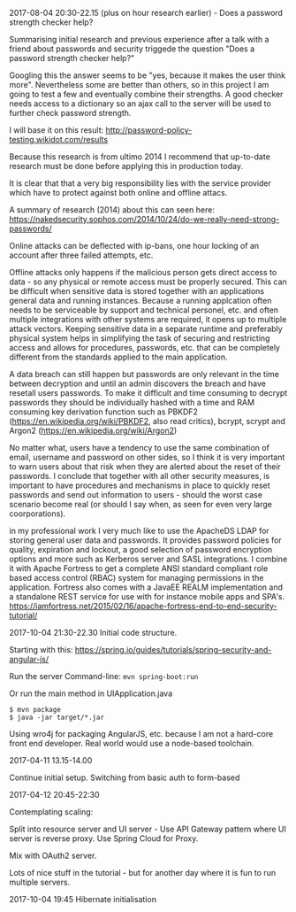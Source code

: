2017-08-04 20:30-22.15 (plus on hour research earlier) - Does a password strength checker help?

Summarising initial research and previous experience after a talk with a friend about passwords and security triggede the question
"Does a password strength checker help?"

Googling this the answer seems to be "yes, because it makes the user think more". Nevertheless some are better than others,
so in this project I am going to test a few and eventually combine their strengths. A good checker needs access to a 
dictionary so an ajax call to the server will be used to further check password strength.

I will base it on this result: http://password-policy-testing.wikidot.com/results

Because this research is from ultimo 2014 I recommend that up-to-date research must be done before applying this 
in production today.

It is clear that that a very big responsibility lies with the service provider which have to protect against both 
online and offline attacs.

A summary of research (2014) about this can seen here: https://nakedsecurity.sophos.com/2014/10/24/do-we-really-need-strong-passwords/

Online attacks can be deflected with ip-bans, one hour locking of an account after three failed attempts, etc.

Offline attacks only happens if the malicious person gets direct access to data - so any physical or remote access must be
properly secured. This can be difficult when sensitive data is stored together with an applications general 
data and running instances. Because a running applcation often needs to be serviceable by support and technical personel, etc. 
and often multiple integrations with other systems are required, it opens up to multiple attack vectors. Keeping sensitive
data in a separate runtime and preferably physical system helps in simplifying the task of securing and restricting access
and allows for procedures, passwords, etc. that can be completely different from the standards applied to the
main application.

A data breach can still happen but passwords are only relevant in the time between decryption and until an admin discovers the 
breach and have resetall users passwords. To make it difficult and time consuming to decrypt passwords they should be 
individually hashed with a time and RAM consuming key derivation function such as PBKDF2 
(https://en.wikipedia.org/wiki/PBKDF2, also read critics), 
bcrypt, scrypt and Argon2 (https://en.wikipedia.org/wiki/Argon2)

No matter what, users have a tendency to use the same combination of email, username and password on other sides, so I think
it is very important to warn users about that risk when they are alerted about the reset of their passwords. I conclude that
together with all other security measures, is important to have procedures and mechanisms in place to quickly reset 
passwords and send out information to users - should the worst case scenario become real 
(or should I say when, as seen for even very large coorporations).

in my professional work I very much like to use the ApacheDS LDAP for storing general user data and passwords. It provides
password policies for quality, expiration and lockout, a good selection of password encryption options and more such 
as Kerberos server and SASL integrations. I combine it with Apache Fortress to get a complete ANSI standard compliant 
role based access control (RBAC) system for managing permissions in the application. Fortress also comes with a JavaEE REALM
implementation and a standalone REST service for use with for instance mobile apps and SPA's.
https://iamfortress.net/2015/02/16/apache-fortress-end-to-end-security-tutorial/


2017-10-04 21:30-22.30
Initial code structure. 

Starting with this: https://spring.io/guides/tutorials/spring-security-and-angular-js/

Run the server Command-line: 
`mvn spring-boot:run`

Or run the main method in UIApplication.java
```
$ mvn package
$ java -jar target/*.jar
```

Using wro4j for packaging AngularJS, etc. because I am not a hard-core front end developer. Real world would use a node-based toolchain.


2017-04-11 13.15-14.00

Continue initial setup. Switching from basic auth to form-based



2017-04-12 20:45-22:30

Contemplating scaling:

Split into resource server and UI server  - Use API Gateway pattern where UI server is reverse proxy. Use Spring Cloud for Proxy.

Mix with OAuth2 server.

Lots of nice stuff in the tutorial - but for another day where it is fun to run multiple servers.


2017-10-04 19:45 
Hibernate initialisation


